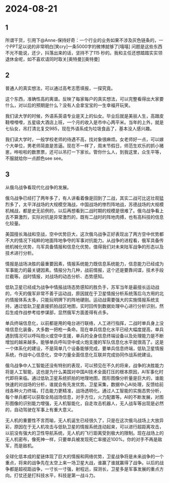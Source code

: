 # 2024-08-21

## 1


所谓干货，引用下@Anne-保持好奇：一个行业的业务如果不涉及灰色链条的，一个PPT足以说的非常明白[笑cry]一条5000字的微博就够了[嘻嘻] 问题是这些东西不光不能说，还少，抖落出来的话，坚持不了115 秒的。我和主任还想踏踏实实领退休金呢，如不喜欢请同时取关[奥特曼][奥特曼]






## 2


普通人的真实想法，可以通过高考志愿填报，一探究竟。

 这个东西，准确性高的离谱。反映了每家每户的真实想法，可以完整看得出大家要什么，对以后的预期是什么？没有人会拿宝宝的一生幸福开玩笑。

我们读大学的时候，外语系英语专业是天上的仙女。毕业后就是美丽人生，高跟皮鞋噔噔噔，五星级大酒店上班，一个月的收入是市中心两平米。当年的上外，就是七仙女，吊打清北复交985，现在外语系成为垃圾食品了，基本没人感兴趣。

 我们读大学时，一般学校老师的待遇不高，找对象很麻烦。女老师好一点，可以嫁个大单位，男老师简直是苦逼。现在不一样了，周末节假日，师范生欢乐的抓小猪崽，哗啦啦的数票票，还可以吊打一下家长。管你什么人，到我这里，众生平等，不服就给你一点颜色see see。






## 3


从俄乌战争看现代化战争的发展。

俄乌战争已经打了两年多了，有人讲看着像是回到了二战，其实二战可比这壮观猛烈多了，太平洋战场的大规模空海战，中国战场的惨烈阵地战，苏德战场的大规模机械战，都是史无前例的，以后再想看到二战时期的规模是很难了。俄乌战争看上去不算激烈，实际对抗是异常激烈的，既有二战时的阵地肉搏，也有高科技的信息化较量。

美国擅长海战和空战，空中优势巨大，这次俄乌战争正好表现出了两方空中优势都不大的情况下纯粹的地面阵地争夺的军事对抗能力。从战争的进程看，俄军具备传统机械化优势，乌军具备情报和信息化优势。值得我们对未来陆军战争的形态以及技术进行分析。

情报是战场决胜的最重要因素，情报系统能力既信息系统能力，信息能力已经成为军事能力的最关键因素。情报分为几种，战前情报，这个还是要靠间谍，技术手段拦截等。战时情报，对战场的动态分析、态势感知。

低轨卫星已经成为战争中情报战场态势感知的胜负手，苏军当年是最擅长运动战的，今天的俄军非常不善于运动战，原因就在于卫星情报分析系统落后乌方用的北约情报体系太多，只能玩明牌下的阵地硬刚。运动战需要强大的实施情报系统支持，通过低轨卫星直接抓拍战区地图，实时回传到数据处理中心进行分析识别，然后生成作战参考给参谋部，显然俄军方面差得有点多。

单兵终端信息化，以前都是用的电台进行联络，人工进行指挥，二战时单兵身上没啥信息化装备，大多数一把枪一条命。现在单兵信息化水平已经大幅度提高，单兵遇到情况可以呼叫炮火或空中支援，单兵的全身信息终端设备以及处理能力是不断增加的越来越多。能够单兵呼叫空中或火炮支援的军队信息化水平就很高了。这是一个体系化的建设，不是简单几个设备能够完成，要单兵信息终端，低轨卫星情报系统，作战中心信息化，空中力量全面信息化互联并完成协同作战系统建设。

俄乌战争中人工智能还没有特别的表现，可以预见在不久的将来，战争的决胜能力将是人工智能，这也是为什么美国对中国AI技术全面打压的根本原因，AI军事化时代即将来临。通过低轨卫星系统抓拍的地理地图，图形图像分析量是巨大的，谁能快速的对战场的分析，谁就会有先发优势。卫星采集，数据中心AI处理，反馈给前线各种火力终端，打击能力更精准，战场透明化。通过人工智能的实施态势分析，每个单兵都可以获取全局战场信息，对手方位，火力配置等。AI的不断发展，对图形图像的识别能力增强，无人机智能化，自走攻击机器人，无人战车等出现是必然的，自动驾驶在军事上有重大意义。

无人机的重要性不言而喻，无人机诞生已经很久了，只是在这次俄乌战场上大放异彩，原因在于无人机攻击与低轨卫星的情报系统连动起来，可以进行超距离攻击，以前没有强大的卫性导航系统，无人机的飞行距离受到极大的限制。现在战场上的无人机密布，像死神一样，只要单兵被发现死亡率接近100%。你的对手不再是敌军，而是敌机。

全球化低本成的星链体现了巨大的情报和网络优势，卫星战争将是未来战争的一个重点，将来的战争先在太空上来一场卫星大战，谁赢了谁就赢得了战争。以后的战争都是超视距战争，一寸长一寸强，射程远，探测长，卫星多是军事发展的重点方向。打仗还是打科技水平，科技是第一战斗力。






